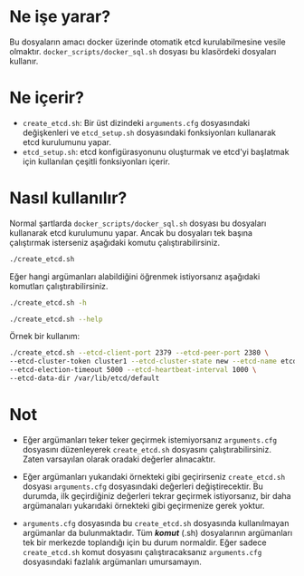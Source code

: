 # Ne işe yarar?

Bu dosyaların amacı docker üzerinde otomatik etcd kurulabilmesine vesile olmaktır. `docker_scripts/docker_sql.sh` dosyası bu klasördeki dosyaları kullanır.

# Ne içerir?

- `create_etcd.sh`: Bir üst dizindeki `arguments.cfg` dosyasındaki değişkenleri ve `etcd_setup.sh` dosyasındaki fonksiyonları kullanarak etcd kurulumunu yapar.
- `etcd_setup.sh`: etcd konfigürasyonunu oluşturmak ve etcd'yi başlatmak için kullanılan çeşitli fonksiyonları içerir.

# Nasıl kullanılır?

Normal şartlarda `docker_scripts/docker_sql.sh` dosyası bu dosyaları kullanarak etcd kurulumunu yapar. Ancak bu dosyaları tek başına çalıştırmak isterseniz aşağıdaki komutu çalıştırabilirsiniz.

```bash
./create_etcd.sh
```

Eğer hangi argümanları alabildiğini öğrenmek istiyorsanız aşağıdaki komutları çalıştırabilirsiniz.

```bash
./create_etcd.sh -h
```
```bash
./create_etcd.sh --help
```

Örnek bir kullanım:

```bash
./create_etcd.sh --etcd-client-port 2379 --etcd-peer-port 2380 \
--etcd-cluster-token cluster1 --etcd-cluster-state new --etcd-name etcd1 \
--etcd-election-timeout 5000 --etcd-heartbeat-interval 1000 \
--etcd-data-dir /var/lib/etcd/default
```

# Not

- Eğer argümanları teker teker geçirmek istemiyorsanız `arguments.cfg` dosyasını düzenleyerek `create_etcd.sh` dosyasını çalıştırabilirsiniz. Zaten varsayılan olarak oradaki değerler alınacaktır.

- Eğer argümanları yukarıdaki örnekteki gibi geçirirseniz `create_etcd.sh` dosyası `arguments.cfg` dosyasındaki değerleri değiştirecektir. Bu durumda, ilk geçirdiğiniz değerleri tekrar geçirmek istiyorsanız, bir daha argümanaları yukarıdaki örnekteki gibi geçirmenize gerek yoktur.

- `arguments.cfg` dosyasında bu `create_etcd.sh` dosyasında kullanılmayan argümanlar da bulunmaktadır. Tüm ***komut*** (.sh) dosyalarının argümanları tek bir merkezde toplandığı için bu durum normaldir. Eğer sadece `create_etcd.sh` komut dosyasını çalıştıracaksanız `arguments.cfg` dosyasındaki fazlalık argümanları umursamayın.